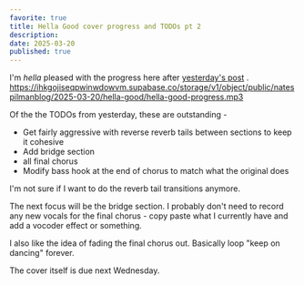```yaml
---
favorite: true
title: Hella Good cover progress and TODOs pt 2
description: 
date: 2025-03-20
published: true
---
```

I'm *hella* pleased with the progress here after [yesterday's post](https://natespilman.com/blog/2025-03-19) . 
https://ihkgojiseqpwinwdowvm.supabase.co/storage/v1/object/public/natespilmanblog/2025-03-20/hella-good/hella-good-progress.mp3

Of the the TODOs from yesterday, these are outstanding - 
- Get fairly aggressive with reverse reverb tails between sections to keep it cohesive
- Add bridge section
- all final chorus
- Modify bass hook at the end of chorus to match what the original does

I'm not sure if I want to do the reverb tail transitions anymore. 

The next focus will be the bridge section.
I probably don't need to record any new vocals for the final chorus - copy paste what I currently have and add a vocoder effect or something. 

I also like the idea of fading the final chorus out. Basically loop "keep on dancing" forever. 

The cover itself is due next Wednesday. 